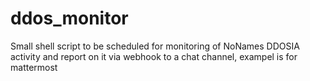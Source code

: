 # ddos_monitor
Small shell script to be scheduled for monitoring of NoNames DDOSIA activity and report on it via webhook to a chat channel, exampel is for mattermost
